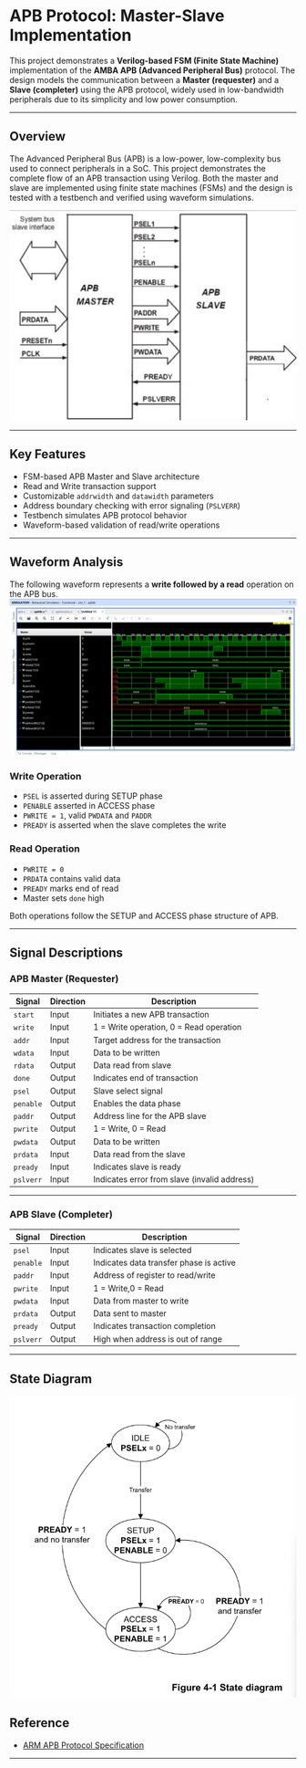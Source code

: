 # APB Protocol: Master-Slave Implementation

This project demonstrates a **Verilog-based FSM (Finite State Machine)** implementation of the **AMBA APB (Advanced Peripheral Bus)** protocol. The design models the communication between a **Master (requester)** and a **Slave (completer)** using the APB protocol, widely used in low-bandwidth peripherals due to its simplicity and low power consumption.

---

## Overview

The Advanced Peripheral Bus (APB) is a low-power, low-complexity bus used to connect peripherals in a SoC. This project demonstrates the complete flow of an APB transaction using Verilog. Both the master and slave are implemented using finite state machines (FSMs) and the design is tested with a testbench and verified using waveform simulations.

![APB](Images/APB.png)


---

## Key Features

- FSM-based APB Master and Slave architecture
- Read and Write transaction support
- Customizable `addrwidth` and `datawidth` parameters
- Address boundary checking with error signaling (`PSLVERR`)
- Testbench simulates APB protocol behavior
- Waveform-based validation of read/write operations

---

## Waveform Analysis

The following waveform represents a **write followed by a read** operation on the APB bus.
![Waveform](Images/WAVEFORM.png)


### Write Operation

- `PSEL` is asserted during SETUP phase
- `PENABLE` asserted in ACCESS phase
- `PWRITE = 1`, valid `PWDATA` and `PADDR`
- `PREADY` is asserted when the slave completes the write

### Read Operation

- `PWRITE = 0`
- `PRDATA` contains valid data
- `PREADY` marks end of read
- Master sets `done` high

Both operations follow the SETUP and ACCESS phase structure of APB.

---

## Signal Descriptions

### APB Master (Requester)

| Signal     | Direction | Description                                 |
|------------|-----------|---------------------------------------------|
| `start`    | Input     | Initiates a new APB transaction             |
| `write`    | Input     | 1 = Write operation, 0 = Read operation     |
| `addr`     | Input     | Target address for the transaction          |
| `wdata`    | Input     | Data to be written                          |
| `rdata`    | Output    | Data read from slave                        |
| `done`     | Output    | Indicates end of transaction                |
| `psel`     | Output    | Slave select signal                         |
| `penable`  | Output    | Enables the data phase                      |
| `paddr`    | Output    | Address line for the APB slave              |
| `pwrite`   | Output    | 1 = Write, 0 = Read                         |
| `pwdata`   | Output    | Data to be written                          |
| `prdata`   | Input     | Data read from the slave                    |
| `pready`   | Input     | Indicates slave is ready                    |
| `pslverr`  | Input     | Indicates error from slave (invalid address)|

---

### APB Slave (Completer)

| Signal     | Direction | Description                                 |
|------------|-----------|---------------------------------------------|
| `psel`     | Input     | Indicates slave is selected                 |
| `penable`  | Input     | Indicates data transfer phase is active     |
| `paddr`    | Input     | Address of register to read/write           |
| `pwrite`   | Input     | 1 = Write,0 = Read                          |
| `pwdata`   | Input     | Data from master to write                   |
| `prdata`   | Output    | Data sent to master                         |
| `pready`   | Output    | Indicates transaction completion            |
| `pslverr`  | Output    | High when address is out of range           |

---

## State Diagram

![STATE DIAGRAM](Images/STATE_DIAGRAM.png)

## Reference

- [ARM APB Protocol Specification](https://documentation-service.arm.com/static/60d5b505677cf7536a55c245?token=)

---
